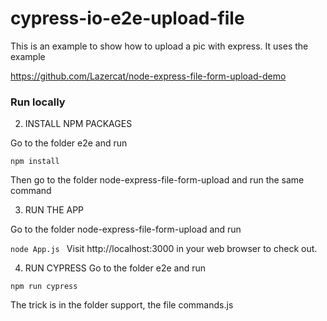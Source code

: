 # cypress-io-e2e-upload-file
This is an  example  to show how to upload  a pic with express.  It uses the example

https://github.com/Lazercat/node-express-file-form-upload-demo

### Run locally

2. INSTALL NPM PACKAGES
 
 Go to the folder e2e and run 
 
```npm install```

Then go to the folder  node-express-file-form-upload  and run the same command

3. RUN THE APP 
 
 Go to the folder node-express-file-form-upload  and  run 
 
```node App.js ```
  Visit http://localhost:3000 in your web browser to check out.
 
 
4. RUN CYPRESS
 Go to the folder e2e and run 

```npm run cypress ```


The trick is in the folder support,  the  file commands.js

